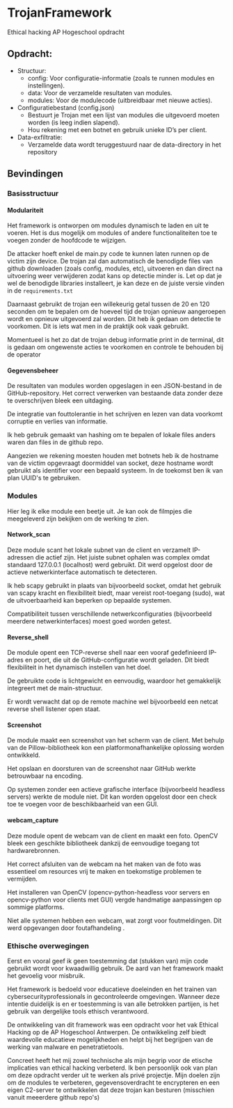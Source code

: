 # TrojanFramework

Ethical hacking AP Hogeschool opdracht

## Opdracht:

- Structuur:
  - config: Voor configuratie-informatie (zoals te runnen modules en instellingen).
  - data: Voor de verzamelde resultaten van modules.
  - modules: Voor de modulecode (uitbreidbaar met nieuwe acties).
- Configuratiebestand (config.json)
  - Bestuurt je Trojan met een lijst van modules die uitgevoerd moeten worden (is leeg
    indien slapend).
  - Hou rekening met een botnet en gebruik unieke IDʼs per client.
- Data-exfiltratie:
  - Verzamelde data wordt teruggestuurd naar de data-directory in het repository

## Bevindingen

### Basisstructuur

#### Modulariteit

Het framework is ontworpen om modules dynamisch te laden en uit te voeren. Het is dus mogelijk om modules of andere functionaliteiten toe te voegen zonder de hoofdcode te wijzigen.

De attacker hoeft enkel de main.py code te kunnen laten runnen op de victim zijn device. De trojan zal dan automatisch de benodigde files van github downloaden (zoals config, modules, etc), uitvoeren en dan direct na uitvoering weer verwijderen zodat kans op detectie minder is. Let op dat je wel de benodigde libraries installeert, je kan deze en de juiste versie vinden in de `requirements.txt`

Daarnaast gebruikt de trojan een willekeurig getal tussen de 20 en 120 seconden om te bepalen om de hoeveel tijd de trojan opnieuw aangeroepen wordt en opnieuw uitgevoerd zal worden. Dit heb ik gedaan om detectie te voorkomen. Dit is iets wat men in de praktijk ook vaak gebruikt.

Momentueel is het zo dat de trojan debug informatie print in de terminal, dit is gedaan om ongewenste acties te voorkomen en controle te behouden bij de operator

#### Gegevensbeheer

De resultaten van modules worden opgeslagen in een JSON-bestand in de GitHub-repository. Het correct verwerken van bestaande data zonder deze te overschrijven bleek een uitdaging.

De integratie van fouttolerantie in het schrijven en lezen van data voorkomt corruptie en verlies van informatie.

Ik heb gebruik gemaakt van hashing om te bepalen of lokale files anders waren dan files in de github repo.

Aangezien we rekening moesten houden met botnets heb ik de hostname van de victim opgevraagt doormiddel van socket, deze hostname wordt gebruikt als identifier voor een bepaald systeem. In de toekomst ben ik van plan UUID's te gebruiken.

### Modules

Hier leg ik elke module een beetje uit. Je kan ook de filmpjes die meegeleverd zijn bekijken om de werking te zien.

#### Network_scan

Deze module scant het lokale subnet van de client en verzamelt IP-adressen die actief zijn. Het juiste subnet ophalen was complex omdat standaard 127.0.0.1 (localhost) werd gebruikt. Dit werd opgelost door de actieve netwerkinterface automatisch te detecteren.

Ik heb scapy gebruikt in plaats van bijvoorbeeld socket, omdat het gebruik van scapy kracht en flexibiliteit biedt, maar vereist root-toegang (sudo), wat de uitvoerbaarheid kan beperken op bepaalde systemen.

Compatibiliteit tussen verschillende netwerkconfiguraties (bijvoorbeeld meerdere netwerkinterfaces) moest goed worden getest.

#### Reverse_shell

De module opent een TCP-reverse shell naar een vooraf gedefinieerd IP-adres en poort, die uit de GitHub-configuratie wordt geladen. Dit biedt flexibiliteit in het dynamisch instellen van het doel.

De gebruikte code is lichtgewicht en eenvoudig, waardoor het gemakkelijk integreert met de main-structuur.

Er wordt verwacht dat op de remote machine wel bijvoorbeeld een netcat reverse shell listener open staat.

#### Screenshot

De module maakt een screenshot van het scherm van de client. Met behulp van de Pillow-bibliotheek kon een platformonafhankelijke oplossing worden ontwikkeld.

Het opslaan en doorsturen van de screenshot naar GitHub werkte betrouwbaar na encoding.

Op systemen zonder een actieve grafische interface (bijvoorbeeld headless servers) werkte de module niet. Dit kan worden opgelost door een check toe te voegen voor de beschikbaarheid van een GUI.

#### webcam_capture

Deze module opent de webcam van de client en maakt een foto. OpenCV bleek een geschikte bibliotheek dankzij de eenvoudige toegang tot hardwarebronnen.

Het correct afsluiten van de webcam na het maken van de foto was essentieel om resources vrij te maken en toekomstige problemen te vermijden.

Het installeren van OpenCV (opencv-python-headless voor servers en opencv-python voor clients met GUI) vergde handmatige aanpassingen op sommige platforms.

Niet alle systemen hebben een webcam, wat zorgt voor foutmeldingen. Dit werd opgevangen door foutafhandeling .

### Ethische overwegingen

Eerst en vooral geef ik geen toestemming dat (stukken van) mijn code gebruikt wordt voor kwaadwillig gebruik. De aard van het framework maakt het gevoelig voor misbruik.

Het framework is bedoeld voor educatieve doeleinden en het trainen van cybersecurityprofessionals in gecontroleerde omgevingen. Wanneer deze intentie duidelijk is en er toestemming is van alle betrokken partijen, is het gebruik van dergelijke tools ethisch verantwoord.

De ontwikkeling van dit framework was een opdracht voor het vak Ethical Hacking op de AP Hogeschool Antwerpen. De ontwikkeling zelf biedt waardevolle educatieve mogelijkheden en helpt bij het begrijpen van de werking van malware en penetratietools.

Concreet heeft het mij zowel technische als mijn begrip voor de etische implicaties van ethical hacking verbeterd. Ik ben persoonlijk ook van plan om deze opdracht verder uit te werken als privé projectje. Mijn doelen zijn om de modules te verbeteren, gegevensoverdracht te encrypteren en een eigen C2-server te ontwikkelen dat deze trojan kan besturen (misschien vanuit meeerdere github repo's)
